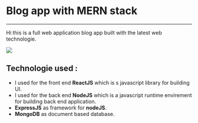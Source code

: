# Blog app with MERN stack
___

Hi this is a full web application blog app built with the latest web technologie.


![](https://blog.hyperiondev.com/wp-content/uploads/2018/09/Blog-Article-MERN-Stack.jpg)

## Technologie used :
* I used for the front end **ReactJS** which is s javascript library for building UI.
* I used for the back end **NodeJS** which is a javascript runtime envirement for building back end application.
* **ExpressJS** as framework for **nodeJS**.
* **MongoDB** as document based database.
  
